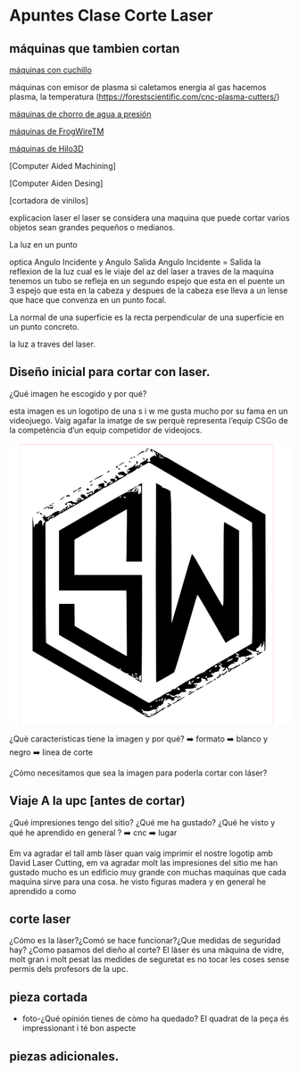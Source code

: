  
# Apuntes Clase Corte Laser

## máquinas que tambien cortan

[máquinas con cuchillo](https://www.youtube.com/watch?v=PG9lJOnNTzQ)

máquinas con emisor de plasma si caletamos energia al gas hacemos plasma, la temperatura (https://forestscientific.com/cnc-plasma-cutters/)

[máquinas de chorro de agua a presión](https://www.wazer.com/)

[máquinas de FrogWireTM](https://www.frog3d.com/frogwire)

[máquinas de Hilo3D](https://www.youtube.com/watch?v=CJbWYmMbHKI&list=TLGGEhzSwE6Ly4oxNTA0MjAyMQ)



[Computer Aided Machining] 

[Computer Aiden Desing]

[cortadora de vinilos]

explicacion laser el laser se considera una maquina que puede cortar varios objetos sean grandes pequeños o medianos.

La luz en un punto

optica Angulo Incidente y Angulo Salida Angulo Incidente = Salida 
la reflexion de la luz 
cual es le viaje del az del laser a traves de la maquina tenemos un tubo se refleja en un segundo espejo que esta en el puente un 3 espejo que esta en la cabeza y despues de la cabeza ese lleva a un lense que hace que convenza en un  punto focal.

La normal de una superficie es la recta perpendicular de una superficie en un punto concreto. 

la luz a traves del laser.



## Diseño inicial para cortar con laser.
¿Qué imagen he escogido y por qué?

 esta imagen es un logotipo de una s i w me gusta mucho por su fama en un videojuego. Vaig agafar la imatge de sw perquè representa l’equip CSGo de la competència d’un equip competidor de videojocs.
 
![foto logo sw](https://github.com/marc125678/Soldadura-dise-o/blob/main/vector-graphic-initials-letter-sw-logo-design-template-emblem-hexagon-204622470.jpg%20Concun%20Marc.svg)

¿Què caracteristicas tiene la imagen y por qué? ➡️ formato ➡️ blanco y negro ➡️ linea de corte 

¿Cómo necesitamos que sea la imagen para poderla cortar con láser?


## Viaje A la upc [antes de cortar)

¿Qué impresiones tengo del sitio? ¿Qué me ha gustado?
¿Qué he visto y qué he aprendido en general ? ➡️ cnc ➡️ lugar

Em va agradar el tall amb làser quan vaig imprimir el nostre logotip amb David Laser Cutting, em va agradar molt
las impresiones del sitio me han gustado mucho es un edificio muy grande con muchas maquinas que cada maquina sirve para una cosa. he visto figuras madera y en  general he aprendido a como 
## corte laser
¿Cómo es la làser?¿Comó se hace funcionar?¿Que medidas de seguridad hay?
¿Como pasamos del dieño al corte?
El làser és una màquina de vidre, molt gran i molt pesat las medides de seguretat es no tocar les coses sense permis dels profesors de la upc.
## pieza cortada
- foto-¿Qué opinión tienes de còmo ha quedado? 
El quadrat de la peça és impressionant i té bon aspecte
## piezas adicionales.
